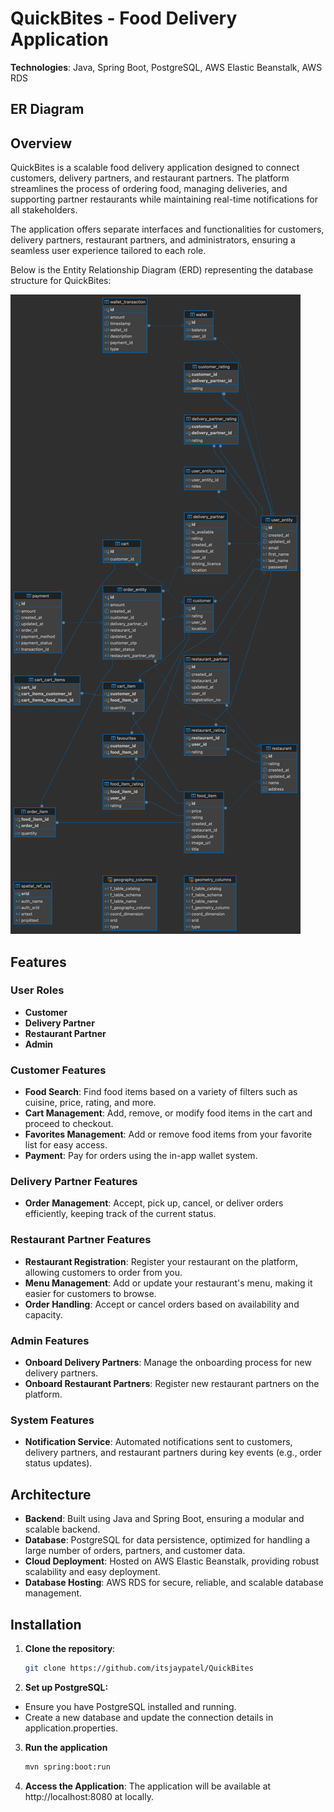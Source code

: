 # QuickBites - Food Delivery Application

**Technologies**: Java, Spring Boot, PostgreSQL, AWS Elastic Beanstalk, AWS RDS

## ER Diagram


## Overview

QuickBites is a scalable food delivery application designed to connect customers, delivery partners, and restaurant partners. The platform streamlines the process of ordering food, managing deliveries, and supporting partner restaurants while maintaining real-time notifications for all stakeholders.

The application offers separate interfaces and functionalities for customers, delivery partners, restaurant partners, and administrators, ensuring a seamless user experience tailored to each role.

Below is the Entity Relationship Diagram (ERD) representing the database structure for QuickBites:

![ER Diagram](er-diagram.png)

## Features

### User Roles
- **Customer**
- **Delivery Partner**
- **Restaurant Partner**
- **Admin**

### Customer Features
- **Food Search**: Find food items based on a variety of filters such as cuisine, price, rating, and more.
- **Cart Management**: Add, remove, or modify food items in the cart and proceed to checkout.
- **Favorites Management**: Add or remove food items from your favorite list for easy access.
- **Payment**: Pay for orders using the in-app wallet system.

### Delivery Partner Features
- **Order Management**: Accept, pick up, cancel, or deliver orders efficiently, keeping track of the current status.

### Restaurant Partner Features
- **Restaurant Registration**: Register your restaurant on the platform, allowing customers to order from you.
- **Menu Management**: Add or update your restaurant's menu, making it easier for customers to browse.
- **Order Handling**: Accept or cancel orders based on availability and capacity.

### Admin Features
- **Onboard Delivery Partners**: Manage the onboarding process for new delivery partners.
- **Onboard Restaurant Partners**: Register new restaurant partners on the platform.

### System Features
- **Notification Service**: Automated notifications sent to customers, delivery partners, and restaurant partners during key events (e.g., order status updates).

## Architecture

- **Backend**: Built using Java and Spring Boot, ensuring a modular and scalable backend.
- **Database**: PostgreSQL for data persistence, optimized for handling a large number of orders, partners, and customer data.
- **Cloud Deployment**: Hosted on AWS Elastic Beanstalk, providing robust scalability and easy deployment.
- **Database Hosting**: AWS RDS for secure, reliable, and scalable database management.

## Installation

1. **Clone the repository**:
   ```bash
   git clone https://github.com/itsjaypatel/QuickBites

2. **Set up PostgreSQL:**
- Ensure you have PostgreSQL installed and running.
- Create a new database and update the connection details in application.properties.

3. **Run the application**
   ```bash
   mvn spring:boot:run

4. **Access the Application**: The application will be available at http://localhost:8080 at locally.
